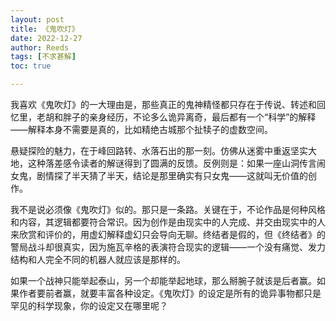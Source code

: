 ```yaml
---
layout: post
title: 《鬼吹灯》
date: 2022-12-27
author: Reeds
tags: [不求甚解]
toc: true

---
```


我喜欢《鬼吹灯》的一大理由是，那些真正的鬼神精怪都只存在于传说、转述和回忆里，老胡和胖子的亲身经历，不论多么诡异离奇，最后都有一个“科学”的解释——解释本身不需要是真的，比如精绝古城那个扯犊子的虚数空间。

悬疑探险的魅力，在于峰回路转、水落石出的那一刻。仿佛从迷雾中重返坚实大地，这种落差感令读者的解谜得到了圆满的反馈。反例则是：如果一座山洞传言闹女鬼，剧情探了半天猜了半天，结论是那里确实有只女鬼——这就叫无价值的创作。

我不是说必须像《鬼吹灯》似的。那只是一条路。关键在于，不论作品是何种风格和内容，其逻辑都要符合常识。因为创作是由现实中的人完成、并交由现实中的人来欣赏和评价的，用虚幻解释虚幻只会导向无聊。终结者是假的，但《终结者》的警局战斗却很真实，因为施瓦辛格的表演符合现实的逻辑——一个没有痛觉、发力结构和人完全不同的机器人就应该是那样的。

如果一个战神只能举起泰山，另一个却能举起地球，那么掰腕子就该是后者赢。如果作者要前者赢，就要丰富各种设定。《鬼吹灯》的设定是所有的诡异事物都只是罕见的科学现象，你的设定又在哪里呢？
